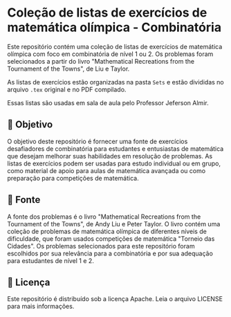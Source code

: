 # Coleção de listas de exercícios de matemática olímpica - Combinatória
Este repositório contém uma coleção de listas de exercícios de matemática olímpica com foco em combinatória de nível 1 ou 2. Os problemas foram selecionados a partir do livro "Mathematical Recreations from the Tournament of the Towns", de Liu e Taylor.

As listas de exercícios estão organizadas na pasta `Sets` e estão divididas no arquivo `.tex` original e no PDF compilado.

Essas listas são usadas em sala de aula pelo Professor Jeferson Almir.

## 🎯 Objetivo
O objetivo deste repositório é fornecer uma fonte de exercícios desafiadores de combinatória para estudantes e entusiastas de matemática que desejam melhorar suas habilidades em resolução de problemas. As listas de exercícios podem ser usadas para estudo individual ou em grupo, como material de apoio para aulas de matemática avançada ou como preparação para competições de matemática.

## 📖 Fonte
A fonte dos problemas é o livro "Mathematical Recreations from the Tournament of the Towns", de Andy Liu e Peter Taylor. O livro contém uma coleção de problemas de matemática olímpica de diferentes níveis de dificuldade, que foram usados competições de matemática "Torneio das Cidades". Os problemas selecionados para este repositório foram escolhidos por sua relevância para a combinatória e por sua adequação para estudantes de nível 1 e 2.

## 📜 Licença
Este repositório é distribuído sob a licença Apache. Leia o arquivo LICENSE para mais informações.
